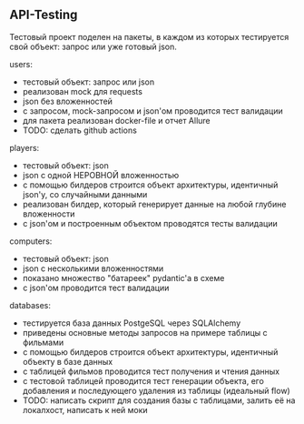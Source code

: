 ## API-Testing

Тестовый проект поделен на пакеты, в каждом из которых тестируется свой объект: запрос или уже готовый json.

users:
- тестовый объект: запрос или json
- реализован mock для requests
- json без вложенностей
- с запросом, mock-запросом и json'ом проводится тест валидации
- для пакета реализован docker-file и отчет Allure
- TODO: сделать github actions


players:
- тестовый объект: json
- json с одной НЕРОВНОЙ вложенностью
- с помощью билдеров строится объект архитектуры, идентичный json'у, со случайными данными
- реализован билдер, который генерирует данные на любой глубине вложенности
- с json'ом и построенным объектом проводятся тесты валидации


computers:
- тестовый объект: json
- json с несколькими вложенностями
- показано множество "батареек" pydantic'a в схеме
- с json'ом проводится тест валидации


databases:
- тестируется база данных PostgeSQL через SQLAlchemy
- приведены основные методы запросов на примере таблицы с фильмами
- с помощью билдеров строится объект архитектуры, идентичный объекту в базе данных
- с таблицей фильмов проводится тест получения и чтения данных
- с тестовой таблицей проводится тест генерации объекта, его добавления и последующего удаления из таблицы (идеальный flow)
- TODO: написать скрипт для создания базы с таблицами, залить её на локалхост, написать к ней моки